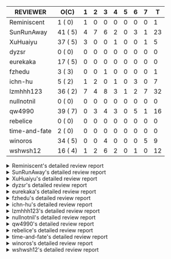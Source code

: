 |   REVIEWER    |  O(C)   | 1 | 2 | 3 | 4 | 5 | 6 | 7 | T  |
|---------------|---------|---|---|---|---|---|---|---|----|
| Reminiscent   |  1 ( 0) | 1 | 0 | 0 | 0 | 0 | 0 | 0 |  1 |
| SunRunAway    | 41 ( 5) | 4 | 7 | 6 | 2 | 0 | 3 | 1 | 23 |
| XuHuaiyu      | 37 ( 5) | 3 | 0 | 0 | 1 | 0 | 0 | 1 |  5 |
| dyzsr         |  0 ( 0) | 0 | 0 | 0 | 0 | 0 | 0 | 0 |  0 |
| eurekaka      | 17 ( 5) | 0 | 0 | 0 | 0 | 0 | 0 | 0 |  0 |
| fzhedu        |  3 ( 3) | 0 | 0 | 1 | 0 | 0 | 0 | 0 |  1 |
| ichn-hu       |  5 ( 2) | 1 | 2 | 0 | 1 | 0 | 3 | 0 |  7 |
| lzmhhh123     | 36 ( 2) | 7 | 4 | 8 | 3 | 1 | 2 | 7 | 32 |
| nullnotnil    |  0 ( 0) | 0 | 0 | 0 | 0 | 0 | 0 | 0 |  0 |
| qw4990        | 39 ( 7) | 0 | 3 | 4 | 3 | 0 | 5 | 1 | 16 |
| rebelice      |  0 ( 0) | 0 | 0 | 0 | 0 | 0 | 0 | 0 |  0 |
| time-and-fate |  2 ( 0) | 0 | 0 | 0 | 0 | 0 | 0 | 0 |  0 |
| winoros       | 34 ( 5) | 0 | 0 | 4 | 0 | 0 | 0 | 5 |  9 |
| wshwsh12      | 16 ( 4) | 1 | 2 | 6 | 2 | 0 | 1 | 0 | 12 |


<details> 
  <summary>Reminiscent's detailed review report</summary> 

## To Be Reviewed

|    REPO    |                                                               PR                                                                | C | LASTED |
|------------|---------------------------------------------------------------------------------------------------------------------------------|---|--------|
| tidb/21137 | [executor: specially handle empty input for apply's outer child aggregate (#20544)](https://github.com/pingcap/tidb/pull/21137) |   | 1h     |


## Reviewed in Last 7 Days

|    REPO    |                                                           PR                                                           | C | D |   R    |
|------------|------------------------------------------------------------------------------------------------------------------------|---|---|--------|
| tidb/20544 | [executor: specially handle empty input for apply's outer child aggregate](https://github.com/pingcap/tidb/pull/20544) |   | 1 | 28d20h |


</details> 


<details> 
  <summary>SunRunAway's detailed review report</summary> 

## To Be Reviewed

|     REPO     |                                                                                        PR                                                                                         | C | LASTED  |
|--------------|-----------------------------------------------------------------------------------------------------------------------------------------------------------------------------------|---|---------|
| docs-cn/4685 | [sql tuning: add explain walkthrough](https://github.com/pingcap/docs-cn/pull/4685)                                                                                               |   | 35d4h   |
| docs/4219    | [toc: add sql optimization-related docs](https://github.com/pingcap/docs/pull/4219)                                                                                               |   | 6d15h   |
| tidb/15370   | [planner,executor: Refactor Shuffle and implement parallel Sort](https://github.com/pingcap/tidb/pull/15370)                                                                      | Y | 249d23h |
| parser/1040  | [digester: consider paramMarker as literal when normalizing SQL](https://github.com/pingcap/parser/pull/1040)                                                                     |   | 52d22h  |
| docs-cn/4913 | [explain: add indexes](https://github.com/pingcap/docs-cn/pull/4913)                                                                                                              |   | 2d22h   |
| tidb/15462   | [executor: implement `graceHashJoin`](https://github.com/pingcap/tidb/pull/15462)                                                                                                 | Y | 245d22h |
| tidb/16967   | [executor: Refactor Shuffle and implement parallel sort (executor part)](https://github.com/pingcap/tidb/pull/16967)                                                              | Y | 200d15h |
| tidb/17238   | [*: refactor table.Allocator to improve readability](https://github.com/pingcap/tidb/pull/17238)                                                                                  |   | 187d23h |
| tidb/19120   | [executor: Concurrently fetch chunks and insert them to a concurrent hash table in hash build](https://github.com/pingcap/tidb/pull/19120)                                        |   | 100d2h  |
| tidb/19178   | [executor: Refactor probe channel](https://github.com/pingcap/tidb/pull/19178)                                                                                                    |   | 97d21h  |
| tidb/19347   | [executor: support new syntax `create/drop binding for digest` for tidb dashboard usage](https://github.com/pingcap/tidb/pull/19347)                                              |   | 90d4h   |
| tidb/19807   | [executor: parallel evaluation for aggregate functions with distinct in hashAgg](https://github.com/pingcap/tidb/pull/19807)                                                      |   | 75d16h  |
| tidb/19900   | [executor: enable inline projection for sort&topN](https://github.com/pingcap/tidb/pull/19900)                                                                                    | Y | 70d23h  |
| tidb/20140   | [expressions: Support `bin-to-uuid` and `uuid-to-bin`](https://github.com/pingcap/tidb/pull/20140)                                                                                |   | 58d3h   |
| tidb/20220   | [*: new secondary index value format](https://github.com/pingcap/tidb/pull/20220)                                                                                                 |   | 54d21h  |
| tidb/20316   | [docs/design: add design doc for index usage information](https://github.com/pingcap/tidb/pull/20316)                                                                             |   | 49d22h  |
| tidb/20335   | [planner, executor: enable inline projection for Selection](https://github.com/pingcap/tidb/pull/20335)                                                                           | Y | 46d23h  |
| tidb/20360   | [planner: refine explain info for batch cop](https://github.com/pingcap/tidb/pull/20360)                                                                                          |   | 41d3h   |
| tidb/20397   | [parser: replace ast.SelectLockInShareMode with ast.SelectLockForShare](https://github.com/pingcap/tidb/pull/20397)                                                               |   | 38d23h  |
| tidb/20591   | [server: redact some error code](https://github.com/pingcap/tidb/pull/20591)                                                                                                      |   | 27d21h  |
| tidb/20615   | [utils: Avoid panic when getting memory](https://github.com/pingcap/tidb/pull/20615)                                                                                              |   | 26d7h   |
| tidb/20652   | [ddl: Convert ddl types automatically according to length](https://github.com/pingcap/tidb/pull/20652)                                                                            |   | 23d4h   |
| tidb/20689   | [expression: make TIME function compatible with MySQL (#19158)](https://github.com/pingcap/tidb/pull/20689)                                                                       |   | 22d1h   |
| tidb/20750   | [executor, infoschema, planner: optimize query cluster_slow_query](https://github.com/pingcap/tidb/pull/20750)                                                                    |   | 17d4h   |
| tidb/20752   | [*: trace statsCache and preparePlanCache by Global memory tracker.](https://github.com/pingcap/tidb/pull/20752)                                                                  |   | 17d3h   |
| tidb/20765   | [planner: support stable result mode](https://github.com/pingcap/tidb/pull/20765)                                                                                                 |   | 16d22h  |
| tidb/20789   | [*: Let binary literal can be convert to enum and set](https://github.com/pingcap/tidb/pull/20789)                                                                                |   | 16d3h   |
| tidb/20799   | [planner: bypass the DNF restriction if index merge hint is specified](https://github.com/pingcap/tidb/pull/20799)                                                                |   | 15d22h  |
| tidb/20844   | [executor: introduce new variables to control Apply's behaviors and add more tests for it](https://github.com/pingcap/tidb/pull/20844)                                            |   | 14d19h  |
| tidb/20868   | [execution : fix Compatibility between select and mysql](https://github.com/pingcap/tidb/pull/20868)                                                                              |   | 13d23h  |
| tidb/20894   | [planner, store/tikv, executor:Support shuffled hash join and refine codes](https://github.com/pingcap/tidb/pull/20894)                                                           |   | 12d23h  |
| tidb/20919   | [util: redact log for expensive sqls (#20852)](https://github.com/pingcap/tidb/pull/20919)                                                                                        |   | 10d4h   |
| tidb/20942   | [executor,planner/core,util/plancodec: extend executor.ShuffleExec and planner.core.PhysicalShuffle to support multiple data sources](https://github.com/pingcap/tidb/pull/20942) |   | 9d18h   |
| tidb/20947   | [expression: handle tp.flen overflow in to_base64 function](https://github.com/pingcap/tidb/pull/20947)                                                                           |   | 9d5h    |
| tidb/20984   | [expression, planner: fix decimal results for aggregate functions (#20017)](https://github.com/pingcap/tidb/pull/20984)                                                           |   | 8d0h    |
| tidb/21052   | [executor: fix cannot use explain for with the statement queried by explain analyze](https://github.com/pingcap/tidb/pull/21052)                                                  |   | 5d19h   |
| tidb/21061   | [planner/core: use constant propagate before predicates push down](https://github.com/pingcap/tidb/pull/21061)                                                                    |   | 3d21h   |
| tidb/21101   | [*: support SQL bind for Update / Delete / Insert / Replace (#20686)](https://github.com/pingcap/tidb/pull/21101)                                                                 |   | 2d0h    |
| tidb/21117   | [table/tables: make the test case more stable](https://github.com/pingcap/tidb/pull/21117)                                                                                        |   | 1d18h   |
| tidb/21137   | [executor: specially handle empty input for apply's outer child aggregate (#20544)](https://github.com/pingcap/tidb/pull/21137)                                                   |   | 1h      |
| tidb/21138   | [planner: ban (index) merge join heuristically when convert eq cond to other cond](https://github.com/pingcap/tidb/pull/21138)                                                    |   | 1h      |


## Reviewed in Last 7 Days

|    REPO    |                                                                            PR                                                                            | C | D |   R    |
|------------|----------------------------------------------------------------------------------------------------------------------------------------------------------|---|---|--------|
| tidb/21133 | [distsql: fix issue of table reader runtime stats display wrong result. (#21072)](https://github.com/pingcap/tidb/pull/21133)                            |   | 1 | 0h     |
| tidb/21067 | [executor: fix analyze update panic cause by duplicate call analyze executor Close method (#20390)](https://github.com/pingcap/tidb/pull/21067)          |   | 1 | 3d0h   |
| tidb/20886 | [*: optimize for encoding huge plan (#20811)](https://github.com/pingcap/tidb/pull/20886)                                                                |   | 1 | 13d1h  |
| tidb/20544 | [executor: specially handle empty input for apply's outer child aggregate](https://github.com/pingcap/tidb/pull/20544)                                   |   | 1 | 29d5h  |
| tidb/20898 | [executor: modify the error message of insert time value (#20847)](https://github.com/pingcap/tidb/pull/20898)                                           |   | 2 | 10d23h |
| tidb/20944 | [executor: fix issue of runtime stats of index merge join is wrong (#20892)](https://github.com/pingcap/tidb/pull/20944)                                 |   | 2 | 7d16h  |
| tidb/20889 | [ddl: forbid invalid usage of window function in the generated column (#20855)](https://github.com/pingcap/tidb/pull/20889)                              |   | 2 | 11d3h  |
| tidb/21001 | [planner: check view recursion when building source from view (#20398)](https://github.com/pingcap/tidb/pull/21001)                                      |   | 2 | 5d4h   |
| tidb/21002 | [planner: add missing table lock check for fast plan (#20948)](https://github.com/pingcap/tidb/pull/21002)                                               |   | 2 | 5d3h   |
| tidb/21050 | [planner, expression: fix a bug causes schema change after DML (#21027)](https://github.com/pingcap/tidb/pull/21050)                                     |   | 2 | 3d19h  |
| tidb/21045 | [executor: fix show global variables return session variables also (#19341)](https://github.com/pingcap/tidb/pull/21045)                                 |   | 2 | 3d22h  |
| tidb/21074 | [executor: fix The JSON Data can not import to TiDB correctly by `load data` (#21043)](https://github.com/pingcap/tidb/pull/21074)                       |   | 3 | 1d3h   |
| tidb/20413 | [execute: fill arguments when returning `ErrUnknownSystemVar` in `SetSessionSystemVar` (#20102)](https://github.com/pingcap/tidb/pull/20413)             |   | 3 | 35d19h |
| tidb/21019 | [planner: don't push down null sensitive join conditions (#19620)](https://github.com/pingcap/tidb/pull/21019)                                           |   | 3 | 4d21h  |
| tidb/20609 | [planner: refine the explain message of expression (#16276) (#20410)](https://github.com/pingcap/tidb/pull/20609)                                        |   | 3 | 24d21h |
| tidb/21072 | [distsql: fix issue of table reader runtime stats display wrong result.](https://github.com/pingcap/tidb/pull/21072)                                     |   | 3 | 1d1h   |
| tidb/21071 | [executor: fix unstable test of TestIntegrationCopCache](https://github.com/pingcap/tidb/pull/21071)                                                     |   | 3 | 1d0h   |
| tidb/20311 | [expression: fix overflow error when convert bit to int64 (#20266)](https://github.com/pingcap/tidb/pull/20311)                                          |   | 4 | 46d22h |
| tidb/21066 | [executor: add runtime information for DML statement in explain analyze (#19106)](https://github.com/pingcap/tidb/pull/21066)                            | Y | 4 | 0h     |
| tidb/20426 | [statistics: fix an unsafe lock operation and adjust some logging levels (#20381)](https://github.com/pingcap/tidb/pull/20426)                           |   | 6 | 31d0h  |
| tidb/21040 | [expression: avoid unnecessary warnings/errors when folding constants in shortcut-able expressions (#19797)](https://github.com/pingcap/tidb/pull/21040) |   | 6 | 0h     |
| tidb/19797 | [expression: avoid unnecessary warnings/errors when folding constants in shortcut-able expressions](https://github.com/pingcap/tidb/pull/19797)          |   | 6 | 69d23h |
| tidb/20627 | [types: fix incompatible result of `DATE_ADD()` (#19880)](https://github.com/pingcap/tidb/pull/20627)                                                    | Y | 7 | 17d5h  |


</details> 


<details> 
  <summary>XuHuaiyu's detailed review report</summary> 

## To Be Reviewed

|    REPO    |                                                                              PR                                                                              | C | LASTED  |
|------------|--------------------------------------------------------------------------------------------------------------------------------------------------------------|---|---------|
| tidb/17997 | [expression: make greatest/least type comparison compatible with MySQL](https://github.com/pingcap/tidb/pull/17997)                                          | Y | 158d0h  |
| tidb/18742 | [*: Add memory information of executors if OOM action fires for debugging](https://github.com/pingcap/tidb/pull/18742)                                       |   | 118d22h |
| tidb/19292 | [planner: suppport left join in join reorder](https://github.com/pingcap/tidb/pull/19292)                                                                    |   | 91d22h  |
| tidb/19900 | [executor: enable inline projection for sort&topN](https://github.com/pingcap/tidb/pull/19900)                                                               | Y | 70d23h  |
| tidb/20040 | [planner, expression: take NullFlag into consideration when optimize the `int non-const` <cmp > `non-int const`](https://github.com/pingcap/tidb/pull/20040) | Y | 63d19h  |
| tidb/20135 | [executor, util: support priority for OOM Action](https://github.com/pingcap/tidb/pull/20135)                                                                |   | 58d4h   |
| tidb/20140 | [expressions: Support `bin-to-uuid` and `uuid-to-bin`](https://github.com/pingcap/tidb/pull/20140)                                                           |   | 58d3h   |
| tidb/20233 | [expression, types: fix datetime and year comparison error](https://github.com/pingcap/tidb/pull/20233)                                                      | Y | 53d12h  |
| tidb/20311 | [expression: fix overflow error when convert bit to int64 (#20266)](https://github.com/pingcap/tidb/pull/20311)                                              |   | 50d2h   |
| tidb/20350 | [executor: support read global indexes in IndexMergeReader and index join](https://github.com/pingcap/tidb/pull/20350)                                       | Y | 43d18h  |
| tidb/20435 | [planner, expression: make non-lookup condition prune ahead and cache partition-by expression](https://github.com/pingcap/tidb/pull/20435)                   |   | 36d17h  |
| tidb/20505 | [*: Add metrics for oom-action and sql memory usage.](https://github.com/pingcap/tidb/pull/20505)                                                            |   | 31d0h   |
| tidb/20576 | [*: fix stats feedback after tableReader handle multiple ranges](https://github.com/pingcap/tidb/pull/20576)                                                 |   | 28d18h  |
| tidb/20577 | [executor: Add the HashAggExec runtime information](https://github.com/pingcap/tidb/pull/20577)                                                              |   | 28d4h   |
| tidb/20613 | [executor: fix issue of hash join fetch time inaccurate](https://github.com/pingcap/tidb/pull/20613)                                                         |   | 26d18h  |
| tidb/20653 | [executor:Add runtime stat for IndexMergeReaderExecutor](https://github.com/pingcap/tidb/pull/20653)                                                         |   | 23d4h   |
| tidb/20706 | [expression: set IsBooleanFlag for boolean scalar functions](https://github.com/pingcap/tidb/pull/20706)                                                     |   | 21d2h   |
| tidb/20752 | [*: trace statsCache and preparePlanCache by Global memory tracker.](https://github.com/pingcap/tidb/pull/20752)                                             |   | 17d3h   |
| tidb/20790 | [collation: add pinyin collation for chinese charset support](https://github.com/pingcap/tidb/pull/20790)                                                    |   | 16d1h   |
| tidb/20793 | [planner, executor: enable inline projection for Apply](https://github.com/pingcap/tidb/pull/20793)                                                          |   | 16d1h   |
| tidb/20844 | [executor: introduce new variables to control Apply's behaviors and add more tests for it](https://github.com/pingcap/tidb/pull/20844)                       |   | 14d19h  |
| tidb/20868 | [execution : fix Compatibility between select and mysql](https://github.com/pingcap/tidb/pull/20868)                                                         |   | 13d23h  |
| tidb/20905 | [planner: fix statement-optimize not work in `TryFastPlan`](https://github.com/pingcap/tidb/pull/20905)                                                      |   | 12d22h  |
| tidb/20938 | [planner: fix update statement not blocked by primary (#20842)](https://github.com/pingcap/tidb/pull/20938)                                                  |   | 9d22h   |
| tidb/20940 | [expression: keep the original data type when doing date arithmetic operations ](https://github.com/pingcap/tidb/pull/20940)                                 |   | 9d18h   |
| tidb/20959 | [executor: fix bug when parsing the slow logs if the logNum is small](https://github.com/pingcap/tidb/pull/20959)                                            |   | 8d23h   |
| tidb/20972 | [POC implementation of Vitess hashing algorithm.](https://github.com/pingcap/tidb/pull/20972)                                                                |   | 8d6h    |
| tidb/20987 | [expression, executor: allow insert strings with overflowed trailing spaces](https://github.com/pingcap/tidb/pull/20987)                                     |   | 7d22h   |
| tidb/20988 | [store, executor: enhance rateLimitAction](https://github.com/pingcap/tidb/pull/20988)                                                                       |   | 7d21h   |
| tidb/21000 | [planner: check view recursion when building source from view (#20398)](https://github.com/pingcap/tidb/pull/21000)                                          |   | 7d4h    |
| tidb/21058 | [executor: fix sum(double) result if value is +Inf or -Inf](https://github.com/pingcap/tidb/pull/21058)                                                      |   | 4d2h    |
| tidb/21064 | [planner, executor: fix cast not check error](https://github.com/pingcap/tidb/pull/21064)                                                                    |   | 3d13h   |
| tidb/21078 | [planner/cascades: add rule `TransformJoinCondToSel` (#20460)](https://github.com/pingcap/tidb/pull/21078)                                                   |   | 3d1h    |
| tidb/21095 | [planner, executor: parallelize stream aggregation with shuffle.](https://github.com/pingcap/tidb/pull/21095)                                                |   | 2d17h   |
| tidb/21104 | [util/hint: fix ineffective index hint for delete / update in SQL Bind](https://github.com/pingcap/tidb/pull/21104)                                          |   | 1d23h   |
| tidb/21132 | [expresssion: Fix unexpected panic when using IF function.](https://github.com/pingcap/tidb/pull/21132)                                                      |   | 3h      |
| tidb/21139 | [session: add encoded plan cache to avoid repeated encode plan when recording slow-log and statement](https://github.com/pingcap/tidb/pull/21139)            |   | 0h      |


## Reviewed in Last 7 Days

|    REPO    |                                                               PR                                                               | C | D |   R   |
|------------|--------------------------------------------------------------------------------------------------------------------------------|---|---|-------|
| tidb/21130 | [*: inject projection for the plan pushed to TiDB (#21090)](https://github.com/pingcap/tidb/pull/21130)                        |   | 1 | 3h    |
| tidb/21138 | [planner: ban (index) merge join heuristically when convert eq cond to other cond](https://github.com/pingcap/tidb/pull/21138) |   | 1 | 0h    |
| tidb/20927 | [*: support to modify config server-memory-quota-ratio dynamically](https://github.com/pingcap/tidb/pull/20927)                |   | 1 | 9d23h |
| tidb/21062 | [planner, type:  fix AggFieldType error when encouter unsigned and sign type](https://github.com/pingcap/tidb/pull/21062)      |   | 4 | 19h   |
| tidb/20851 | [util: avoid to create tmp directory if memory-alarm is closed.](https://github.com/pingcap/tidb/pull/20851)                   |   | 7 | 8d3h  |


</details> 


<details> 
  <summary>dyzsr's detailed review report</summary> 

## To Be Reviewed

| REPO | PR | C | LASTED |
|------|----|---|--------|


## Reviewed in Last 7 Days

| REPO | PR | C | D | R |
|------|----|---|---|---|


</details> 


<details> 
  <summary>eurekaka's detailed review report</summary> 

## To Be Reviewed

|    REPO    |                                                                  PR                                                                  | C | LASTED  |
|------------|--------------------------------------------------------------------------------------------------------------------------------------|---|---------|
| tidb/14729 | [planner: fix constant propagation for PredicatePushDown](https://github.com/pingcap/tidb/pull/14729)                                | Y | 281d22h |
| tidb/14831 | [planner/cascades: add implementationRule for IndexLookUpJoin](https://github.com/pingcap/tidb/pull/14831)                           |   | 274d22h |
| tidb/15090 | [planner/cascades: refine the row count estimation of TiKV layer Selection](https://github.com/pingcap/tidb/pull/15090)              |   | 260d23h |
| tidb/15157 | [planner/cascades: implement `HashCode` method for all the LogicalPlans](https://github.com/pingcap/tidb/pull/15157)                 | Y | 258d19h |
| tidb/15335 | [planner/cascades: add transformation rule PullAggregationUpApply & EliminateMaxOneRow](https://github.com/pingcap/tidb/pull/15335)  |   | 251d22h |
| tidb/15370 | [planner,executor: Refactor Shuffle and implement parallel Sort](https://github.com/pingcap/tidb/pull/15370)                         | Y | 249d23h |
| tidb/17276 | [planner/cascades: add rule InjectProjectionBelowSort](https://github.com/pingcap/tidb/pull/17276)                                   | Y | 184d14h |
| tidb/18882 | [planner, executor: add explain for `MetricSummaryTableExtractor`](https://github.com/pingcap/tidb/pull/18882)                       | Y | 111d22h |
| tidb/19347 | [executor: support new syntax `create/drop binding for digest` for tidb dashboard usage](https://github.com/pingcap/tidb/pull/19347) |   | 90d4h   |
| tidb/20478 | [planner: add projection if expand virtual generated column](https://github.com/pingcap/tidb/pull/20478)                             |   | 34d18h  |
| tidb/20580 | [statistics: add bucket ndv for index histogram](https://github.com/pingcap/tidb/pull/20580)                                         |   | 28d1h   |
| tidb/20877 | [statistics: collect index usage information](https://github.com/pingcap/tidb/pull/20877)                                            |   | 13d22h  |
| tidb/21003 | [planner: fix index merge doesn't take effect when using prefix key (#20425)](https://github.com/pingcap/tidb/pull/21003)            |   | 7d2h    |
| tidb/21007 | [*: extract topn out of histogram correctly](https://github.com/pingcap/tidb/pull/21007)                                             |   | 7d1h    |
| tidb/21080 | [planner: detect unknown column in window clause](https://github.com/pingcap/tidb/pull/21080)                                        |   | 3d0h    |
| tidb/21084 | [planner: fix unexpected bad plan when IndexJoin inner side estRow is 0.](https://github.com/pingcap/tidb/pull/21084)                |   | 2d23h   |
| tidb/21110 | [planner: Add table engine name check](https://github.com/pingcap/tidb/pull/21110)                                                   |   | 1d22h   |


## Reviewed in Last 7 Days

| REPO | PR | C | D | R |
|------|----|---|---|---|


</details> 


<details> 
  <summary>fzhedu's detailed review report</summary> 

## To Be Reviewed

|    REPO    |                                                            PR                                                             | C | LASTED |
|------------|---------------------------------------------------------------------------------------------------------------------------|---|--------|
| tidb/19310 | [expression: make tidb_decode_key return json type and support escape string](https://github.com/pingcap/tidb/pull/19310) | Y | 91d5h  |
| tidb/19845 | [expression:fix FORMAT compatibility issue #11206](https://github.com/pingcap/tidb/pull/19845)                            | Y | 72d21h |
| tidb/20117 | [optimizer: fix issue on incorrect result of natural join](https://github.com/pingcap/tidb/pull/20117)                    | Y | 59d1h  |


## Reviewed in Last 7 Days

|    REPO    |                                                   PR                                                    | C | D |  R   |
|------------|---------------------------------------------------------------------------------------------------------|---|---|------|
| tidb/21038 | [test: migrate tiflash mock test from mocktikv to unistore](https://github.com/pingcap/tidb/pull/21038) |   | 3 | 3d3h |


</details> 


<details> 
  <summary>ichn-hu's detailed review report</summary> 

## To Be Reviewed

|    REPO    |                                                                 PR                                                                 | C | LASTED |
|------------|------------------------------------------------------------------------------------------------------------------------------------|---|--------|
| tidb/17997 | [expression: make greatest/least type comparison compatible with MySQL](https://github.com/pingcap/tidb/pull/17997)                | Y | 158d0h |
| tidb/20015 | [expression: handle zero date in `date_add()`](https://github.com/pingcap/tidb/pull/20015)                                         | Y | 64d18h |
| tidb/20981 | [expression: fix wrong inferred type for sum and avg (#20926)](https://github.com/pingcap/tidb/pull/20981)                         |   | 8d1h   |
| tidb/21062 | [planner, type:  fix AggFieldType error when encouter unsigned and sign type](https://github.com/pingcap/tidb/pull/21062)          |   | 3d19h  |
| tidb/21074 | [executor: fix The JSON Data can not import to TiDB correctly by `load data` (#21043)](https://github.com/pingcap/tidb/pull/21074) |   | 3d3h   |


## Reviewed in Last 7 Days

|    REPO    |                                                               PR                                                               | C | D |   R    |
|------------|--------------------------------------------------------------------------------------------------------------------------------|---|---|--------|
| tidb/21138 | [planner: ban (index) merge join heuristically when convert eq cond to other cond](https://github.com/pingcap/tidb/pull/21138) |   | 1 | 0h     |
| tidb/20898 | [executor: modify the error message of insert time value (#20847)](https://github.com/pingcap/tidb/pull/20898)                 |   | 2 | 11d3h  |
| tidb/20206 | [table: fix zero date in different sqlmode](https://github.com/pingcap/tidb/pull/20206)                                        | Y | 2 | 53d18h |
| tidb/21071 | [executor: fix unstable test of TestIntegrationCopCache](https://github.com/pingcap/tidb/pull/21071)                           |   | 4 | 3h     |
| tidb/21043 | [executor: fix The JSON Data can not import to TiDB correctly by `load data`](https://github.com/pingcap/tidb/pull/21043)      |   | 6 | 2h     |
| tidb/20164 | [expression: fix incompatible result of `JSON_SEARCH()`](https://github.com/pingcap/tidb/pull/20164)                           | Y | 6 | 51d2h  |
| tidb/20940 | [expression: keep the original data type when doing date arithmetic operations ](https://github.com/pingcap/tidb/pull/20940)   |   | 6 | 3d19h  |


</details> 


<details> 
  <summary>lzmhhh123's detailed review report</summary> 

## To Be Reviewed

|     REPO     |                                                                  PR                                                                  | C | LASTED  |
|--------------|--------------------------------------------------------------------------------------------------------------------------------------|---|---------|
| docs-cn/4912 | [explain: add subqueries](https://github.com/pingcap/docs-cn/pull/4912)                                                              |   | 2d23h   |
| tidb/14729   | [planner: fix constant propagation for PredicatePushDown](https://github.com/pingcap/tidb/pull/14729)                                | Y | 281d22h |
| docs-cn/4913 | [explain: add indexes](https://github.com/pingcap/docs-cn/pull/4913)                                                                 |   | 2d22h   |
| tidb/17414   | [add curCost based join reorder algorithm](https://github.com/pingcap/tidb/pull/17414)                                               |   | 176d23h |
| tidb/19347   | [executor: support new syntax `create/drop binding for digest` for tidb dashboard usage](https://github.com/pingcap/tidb/pull/19347) |   | 90d4h   |
| tidb/19698   | [*: update test cases to support new collation enabled by default](https://github.com/pingcap/tidb/pull/19698)                       |   | 78d3h   |
| tidb/19767   | [planner: rename needFrame to ignoreFrame](https://github.com/pingcap/tidb/pull/19767)                                               |   | 76d21h  |
| tidb/20044   | [expression: Add column nullability checking before "refine args"](https://github.com/pingcap/tidb/pull/20044)                       | Y | 63d12h  |
| tidb/20444   | [expression: add json_merge_patch](https://github.com/pingcap/tidb/pull/20444)                                                       |   | 36d2h   |
| tidb/20465   | [expression: add uuidShortFunction](https://github.com/pingcap/tidb/pull/20465)                                                      |   | 35d0h   |
| tidb/20505   | [*: Add metrics for oom-action and sql memory usage.](https://github.com/pingcap/tidb/pull/20505)                                    |   | 31d0h   |
| tidb/20543   | [planner: refine the error message when split region by decimal column](https://github.com/pingcap/tidb/pull/20543)                  |   | 29d20h  |
| tidb/20609   | [planner: refine the explain message of expression (#16276) (#20410)](https://github.com/pingcap/tidb/pull/20609)                    |   | 26d21h  |
| tidb/20618   | [planner: fix update generated columns error](https://github.com/pingcap/tidb/pull/20618)                                            |   | 26d1h   |
| tidb/20642   | [executor: modify admin executors to support partitioned table with global index](https://github.com/pingcap/tidb/pull/20642)        |   | 23d20h  |
| tidb/20785   | [errno, infoschema, executor, server: add client error infoschema tables](https://github.com/pingcap/tidb/pull/20785)                |   | 16d4h   |
| tidb/20821   | [brie: an IMPORT demo, construct lightning config and update go.mod](https://github.com/pingcap/tidb/pull/20821)                     |   | 15d1h   |
| tidb/20825   | [executor: add diagnosis rule to check Transparent Huge Pages(THP) enabled (#20611)](https://github.com/pingcap/tidb/pull/20825)     |   | 14d23h  |
| tidb/20865   | [executor:Add runtime information for UnionScanExec](https://github.com/pingcap/tidb/pull/20865)                                     |   | 13d23h  |
| tidb/20898   | [executor: modify the error message of insert time value (#20847)](https://github.com/pingcap/tidb/pull/20898)                       |   | 12d22h  |
| tidb/20903   | [planner: fix confused and unnecessary double-projection in plans.](https://github.com/pingcap/tidb/pull/20903)                      |   | 12d22h  |
| tidb/20929   | [types:  Add a limitation about float data type](https://github.com/pingcap/tidb/pull/20929)                                         |   | 10d0h   |
| tidb/20938   | [planner: fix update statement not blocked by primary (#20842)](https://github.com/pingcap/tidb/pull/20938)                          |   | 9d22h   |
| tidb/20940   | [expression: keep the original data type when doing date arithmetic operations ](https://github.com/pingcap/tidb/pull/20940)         |   | 9d18h   |
| tidb/20944   | [executor: fix issue of runtime stats of index merge join is wrong (#20892)](https://github.com/pingcap/tidb/pull/20944)             |   | 9d15h   |
| tidb/20961   | [expression: convert a date to number if the date is used in numeric context](https://github.com/pingcap/tidb/pull/20961)            |   | 8d22h   |
| tidb/21018   | [planner: don't push down null sensitive join conditions (#19620)](https://github.com/pingcap/tidb/pull/21018)                       |   | 6d22h   |
| tidb/21020   | [planner: generate proper hint for IndexHashJoin / IndexMergeJoin (#20992)](https://github.com/pingcap/tidb/pull/21020)              |   | 6d21h   |
| tidb/21051   | [executor: change read slow-log file module to concurrent](https://github.com/pingcap/tidb/pull/21051)                               |   | 5d19h   |
| tidb/21060   | [planner: fix distinct push across projection when read partition table](https://github.com/pingcap/tidb/pull/21060)                 |   | 3d22h   |
| tidb/21062   | [planner, type:  fix AggFieldType error when encouter unsigned and sign type](https://github.com/pingcap/tidb/pull/21062)            |   | 3d19h   |
| tidb/21084   | [planner: fix unexpected bad plan when IndexJoin inner side estRow is 0.](https://github.com/pingcap/tidb/pull/21084)                |   | 2d23h   |
| tidb/21107   | [*: differentiate types for user variables (#18973)](https://github.com/pingcap/tidb/pull/21107)                                     |   | 1d22h   |
| tidb/21120   | [planner: error by default for GROUP BY expr ASC|DESC](https://github.com/pingcap/tidb/pull/21120)                                   |   | 1d6h    |
| tidb/21133   | [distsql: fix issue of table reader runtime stats display wrong result. (#21072)](https://github.com/pingcap/tidb/pull/21133)        |   | 3h      |
| tidb/21137   | [executor: specially handle empty input for apply's outer child aggregate (#20544)](https://github.com/pingcap/tidb/pull/21137)      |   | 1h      |


## Reviewed in Last 7 Days

|      REPO      |                                                                        PR                                                                         | C | D |   R    |
|----------------|---------------------------------------------------------------------------------------------------------------------------------------------------|---|---|--------|
| tidb/21124     | [planner: fix should not use point get plan](https://github.com/pingcap/tidb/pull/21124)                                                          |   | 1 | 15h    |
| tidb/21130     | [*: inject projection for the plan pushed to TiDB (#21090)](https://github.com/pingcap/tidb/pull/21130)                                           |   | 1 | 3h     |
| tidb/20743     | [expression: fix builtin IF truncation of type len](https://github.com/pingcap/tidb/pull/20743)                                                   |   | 1 | 19d8h  |
| parser/1101    | [parser, ast: track if order is implicit ASC/DESC](https://github.com/pingcap/parser/pull/1101)                                                   |   | 1 | 1d2h   |
| tidb/21058     | [executor: fix sum(double) result if value is +Inf or -Inf](https://github.com/pingcap/tidb/pull/21058)                                           |   | 1 | 3d21h  |
| tidb/21113     | [planner: disallow multi-updates on primary key (#20603)](https://github.com/pingcap/tidb/pull/21113)                                             |   | 1 | 1d16h  |
| tidb/21090     | [*: inject projection for the plan pushed to TiDB](https://github.com/pingcap/tidb/pull/21090)                                                    |   | 1 | 2d17h  |
| tidb/21099     | [expression: adjust int constant when compare with year type](https://github.com/pingcap/tidb/pull/21099)                                         |   | 2 | 3h     |
| tidb/21103     | [executor, planner: do not coalesce column for update/delete natural_using_join (#21085)](https://github.com/pingcap/tidb/pull/21103)             |   | 2 | 1h     |
| tidb/20206     | [table: fix zero date in different sqlmode](https://github.com/pingcap/tidb/pull/20206)                                                           | Y | 2 | 53d17h |
| tidb/21050     | [planner, expression: fix a bug causes schema change after DML (#21027)](https://github.com/pingcap/tidb/pull/21050)                              |   | 2 | 3d19h  |
| tidb/21085     | [executor, planner: do not coalesce column for update/delete natural_using_join](https://github.com/pingcap/tidb/pull/21085)                      |   | 3 | 23h    |
| tidb/21086     | [*: seperate hash keys from join keys in IndexJoin (#20761)](https://github.com/pingcap/tidb/pull/21086)                                          |   | 3 | 1h     |
| tidb-test/1104 | [mysql_test: update type_decimal for tidb #20017 (#1100)](https://github.com/pingcap/tidb-test/pull/1104)                                         |   | 3 | 0h     |
| tidb/20851     | [util: avoid to create tmp directory if memory-alarm is closed.](https://github.com/pingcap/tidb/pull/20851)                                      |   | 3 | 11d6h  |
| tidb/20603     | [planner: disallow multi-updates on primary key](https://github.com/pingcap/tidb/pull/20603)                                                      |   | 3 | 24d2h  |
| tidb/21021     | [executor, planner: fix some cases for natural_using_join (#20977)](https://github.com/pingcap/tidb/pull/21021)                                   |   | 3 | 3d22h  |
| tidb/21073     | [plannr: build empty range for overflow predicate (#21042)](https://github.com/pingcap/tidb/pull/21073)                                           |   | 3 | 4h     |
| tidb/20761     | [*: seperate hash keys from join keys in IndexJoin](https://github.com/pingcap/tidb/pull/20761)                                                   |   | 3 | 13d23h |
| tidb/21074     | [executor: fix The JSON Data can not import to TiDB correctly by `load data` (#21043)](https://github.com/pingcap/tidb/pull/21074)                |   | 4 | 1h     |
| tidb/21043     | [executor: fix The JSON Data can not import to TiDB correctly by `load data`](https://github.com/pingcap/tidb/pull/21043)                         |   | 4 | 2d19h  |
| tidb/21042     | [plannr: build empty range for overflow predicate](https://github.com/pingcap/tidb/pull/21042)                                                    |   | 4 | 2d19h  |
| tidb/20965     | [planner: fold the GetVar into a constant if the query contains no SetVar for the same user variable](https://github.com/pingcap/tidb/pull/20965) |   | 5 | 4d0h   |
| tidb/21027     | [planner, expression: fix a bug causes schema change after DML](https://github.com/pingcap/tidb/pull/21027)                                       |   | 6 | 21h    |
| tidb/21046     | [planner: the precision of a decimal type should not be more than MaxDecimalWidth](https://github.com/pingcap/tidb/pull/21046)                    |   | 6 | 0h     |
| tidb/21019     | [planner: don't push down null sensitive join conditions (#19620)](https://github.com/pingcap/tidb/pull/21019)                                    |   | 7 | 20h    |
| tidb/20418     | [executor, expression: Fixed the warning messages when calling date_add function failed](https://github.com/pingcap/tidb/pull/20418)              |   | 7 | 31d2h  |
| tidb/21023     | [executor: fix a potential DATA RACE in TestFastAnalyze](https://github.com/pingcap/tidb/pull/21023)                                              |   | 7 | 16h    |
| parser/1092    | [parser: support SQL Bind for Insert / Replace](https://github.com/pingcap/parser/pull/1092)                                                      |   | 7 | 1h     |
| tidb/20992     | [planner: generate proper hint for IndexHashJoin / IndexMergeJoin](https://github.com/pingcap/tidb/pull/20992)                                    |   | 7 | 22h    |
| tidb/19620     | [planner: don't push down null sensitive join conditions](https://github.com/pingcap/tidb/pull/19620)                                             |   | 7 | 72d22h |
| tidb/18973     | [*: differentiate types for user variables](https://github.com/pingcap/tidb/pull/18973)                                                           |   | 7 | 99d23h |


</details> 


<details> 
  <summary>nullnotnil's detailed review report</summary> 

## To Be Reviewed

| REPO | PR | C | LASTED |
|------|----|---|--------|


## Reviewed in Last 7 Days

| REPO | PR | C | D | R |
|------|----|---|---|---|


</details> 


<details> 
  <summary>qw4990's detailed review report</summary> 

## To Be Reviewed

|    REPO    |                                                                                    PR                                                                                     | C | LASTED  |
|------------|---------------------------------------------------------------------------------------------------------------------------------------------------------------------------|---|---------|
| tidb/16305 | [expression: separate signatures for `ModInt`](https://github.com/pingcap/tidb/pull/16305)                                                                                | Y | 220d4h  |
| docs/4035  | [add a new document about how to analyze slow queries](https://github.com/pingcap/docs/pull/4035)                                                                         |   | 37d19h  |
| tidb/16967 | [executor: Refactor Shuffle and implement parallel sort (executor part)](https://github.com/pingcap/tidb/pull/16967)                                                      | Y | 200d15h |
| tidb/17396 | [types: improve StrToDate performance](https://github.com/pingcap/tidb/pull/17396)                                                                                        | Y | 177d15h |
| tidb/18017 | [planner, sessionctx : Add 'last_plan_from_binding' to help know whether sql's plan is matched with the hints in the binding](https://github.com/pingcap/tidb/pull/18017) | Y | 156d23h |
| tidb/18882 | [planner, executor: add explain for `MetricSummaryTableExtractor`](https://github.com/pingcap/tidb/pull/18882)                                                            | Y | 111d22h |
| tidb/19029 | [types: fix unexpected NOT_NULL flags](https://github.com/pingcap/tidb/pull/19029)                                                                                        |   | 105d3h  |
| tidb/19120 | [executor: Concurrently fetch chunks and insert them to a concurrent hash table in hash build](https://github.com/pingcap/tidb/pull/19120)                                |   | 100d2h  |
| tidb/19292 | [planner: suppport left join in join reorder](https://github.com/pingcap/tidb/pull/19292)                                                                                 |   | 91d22h  |
| tidb/19957 | [executor: add builtin aggregate function `json_arrayagg`](https://github.com/pingcap/tidb/pull/19957)                                                                    | Y | 68d19h  |
| tidb/20011 | [statistics: fix incorrect total count used in index selectivity computation](https://github.com/pingcap/tidb/pull/20011)                                                 |   | 64d20h  |
| tidb/20316 | [docs/design: add design doc for index usage information](https://github.com/pingcap/tidb/pull/20316)                                                                     |   | 49d22h  |
| tidb/20354 | [planner: rename relational operators (#14575)](https://github.com/pingcap/tidb/pull/20354)                                                                               | Y | 42d10h  |
| tidb/20399 | [*: make 'tidb_enable_change_column_type' available as a session variable](https://github.com/pingcap/tidb/pull/20399)                                                    |   | 38d21h  |
| tidb/20675 | [planner: fix explain-hint panic for joins generated by subquery](https://github.com/pingcap/tidb/pull/20675)                                                             |   | 22d22h  |
| tidb/20689 | [expression: make TIME function compatible with MySQL (#19158)](https://github.com/pingcap/tidb/pull/20689)                                                               |   | 22d1h   |
| tidb/20708 | [*: separate auto_increment ID allocator from _tidb_rowid allocator](https://github.com/pingcap/tidb/pull/20708)                                                          |   | 21d1h   |
| tidb/20747 | [executor: fix LEAD and LAG's default value can not adapt to field type](https://github.com/pingcap/tidb/pull/20747)                                                      |   | 18d0h   |
| tidb/20750 | [executor, infoschema, planner: optimize query cluster_slow_query](https://github.com/pingcap/tidb/pull/20750)                                                            |   | 17d4h   |
| tidb/20799 | [planner: bypass the DNF restriction if index merge hint is specified](https://github.com/pingcap/tidb/pull/20799)                                                        |   | 15d22h  |
| tidb/20836 | [planner: check for decimal format in cast expr](https://github.com/pingcap/tidb/pull/20836)                                                                              |   | 14d21h  |
| tidb/20883 | [*: support select from tablesample](https://github.com/pingcap/tidb/pull/20883)                                                                                          |   | 13d15h  |
| tidb/20903 | [planner: fix confused and unnecessary double-projection in plans.](https://github.com/pingcap/tidb/pull/20903)                                                           |   | 12d22h  |
| tidb/20929 | [types:  Add a limitation about float data type](https://github.com/pingcap/tidb/pull/20929)                                                                              |   | 10d0h   |
| tidb/21018 | [planner: don't push down null sensitive join conditions (#19620)](https://github.com/pingcap/tidb/pull/21018)                                                            |   | 6d22h   |
| tidb/21019 | [planner: don't push down null sensitive join conditions (#19620)](https://github.com/pingcap/tidb/pull/21019)                                                            |   | 6d22h   |
| tidb/21022 | [*: tiny bug fix for runtime stats and metrics](https://github.com/pingcap/tidb/pull/21022)                                                                               |   | 6d21h   |
| tidb/21044 | [session: fix ineffective EXPLAIN FOR CONNECTION statement](https://github.com/pingcap/tidb/pull/21044)                                                                   |   | 5d23h   |
| tidb/21054 | [config: hide & deprecate enable-streaming (#20760)](https://github.com/pingcap/tidb/pull/21054)                                                                          |   | 5d14h   |
| tidb/21099 | [expression: adjust int constant when compare with year type](https://github.com/pingcap/tidb/pull/21099)                                                                 |   | 2d1h    |
| tidb/21101 | [*: support SQL bind for Update / Delete / Insert / Replace (#20686)](https://github.com/pingcap/tidb/pull/21101)                                                         |   | 2d0h    |
| tidb/21104 | [util/hint: fix ineffective index hint for delete / update in SQL Bind](https://github.com/pingcap/tidb/pull/21104)                                                       |   | 1d23h   |
| tidb/21105 | [executor: fix auto-id allocation during statements retry (#20659)](https://github.com/pingcap/tidb/pull/21105)                                                           |   | 1d23h   |
| tidb/21107 | [*: differentiate types for user variables (#18973)](https://github.com/pingcap/tidb/pull/21107)                                                                          |   | 1d22h   |
| tidb/21113 | [planner: disallow multi-updates on primary key (#20603)](https://github.com/pingcap/tidb/pull/21113)                                                                     |   | 1d20h   |
| tidb/21130 | [*: inject projection for the plan pushed to TiDB (#21090)](https://github.com/pingcap/tidb/pull/21130)                                                                   |   | 3h      |
| tidb/21132 | [expresssion: Fix unexpected panic when using IF function.](https://github.com/pingcap/tidb/pull/21132)                                                                   |   | 3h      |
| tidb/21133 | [distsql: fix issue of table reader runtime stats display wrong result. (#21072)](https://github.com/pingcap/tidb/pull/21133)                                             |   | 3h      |
| tidb/21137 | [executor: specially handle empty input for apply's outer child aggregate (#20544)](https://github.com/pingcap/tidb/pull/21137)                                           |   | 1h      |


## Reviewed in Last 7 Days

|    REPO    |                                                                            PR                                                                            | C | D |    R    |
|------------|----------------------------------------------------------------------------------------------------------------------------------------------------------|---|---|---------|
| tidb/20653 | [executor:Add runtime stat for IndexMergeReaderExecutor](https://github.com/pingcap/tidb/pull/20653)                                                     |   | 2 | 21d5h   |
| tidb/18973 | [*: differentiate types for user variables](https://github.com/pingcap/tidb/pull/18973)                                                                  |   | 2 | 104d23h |
| tidb/21045 | [executor: fix show global variables return session variables also (#19341)](https://github.com/pingcap/tidb/pull/21045)                                 |   | 2 | 3d22h   |
| tidb/21072 | [distsql: fix issue of table reader runtime stats display wrong result.](https://github.com/pingcap/tidb/pull/21072)                                     |   | 3 | 1d3h    |
| tidb/21055 | [config: hide & deprecate enable-streaming (#20760)](https://github.com/pingcap/tidb/pull/21055)                                                         |   | 3 | 3d13h   |
| tidb/21073 | [plannr: build empty range for overflow predicate (#21042)](https://github.com/pingcap/tidb/pull/21073)                                                  |   | 3 | 1d3h    |
| tidb/21081 | [util, executor: parse set value correctly in HashChunkRow (#21048)](https://github.com/pingcap/tidb/pull/21081)                                         |   | 3 | 1h      |
| tidb/21048 | [util, executor: parse set value correctly in HashChunkRow](https://github.com/pingcap/tidb/pull/21048)                                                  |   | 4 | 2d21h   |
| tidb/21066 | [executor: add runtime information for DML statement in explain analyze (#19106)](https://github.com/pingcap/tidb/pull/21066)                            | Y | 4 | 0h      |
| tidb/21042 | [plannr: build empty range for overflow predicate](https://github.com/pingcap/tidb/pull/21042)                                                           |   | 4 | 2d18h   |
| tidb/20672 | [planner: add unit test for tidb_opt_prefer_range_scan variable](https://github.com/pingcap/tidb/pull/20672)                                             |   | 6 | 17d0h   |
| tidb/20877 | [statistics: collect index usage information](https://github.com/pingcap/tidb/pull/20877)                                                                |   | 6 | 7d23h   |
| tidb/21014 | [statistics: GC index usage information](https://github.com/pingcap/tidb/pull/21014)                                                                     |   | 6 | 1d0h    |
| tidb/20960 | [session, variables: Stream agg concurrency variable](https://github.com/pingcap/tidb/pull/20960)                                                        |   | 6 | 3d0h    |
| tidb/21040 | [expression: avoid unnecessary warnings/errors when folding constants in shortcut-able expressions (#19797)](https://github.com/pingcap/tidb/pull/21040) |   | 6 | 0h      |
| tidb/20686 | [*: support SQL bind for Update / Delete / Insert / Replace](https://github.com/pingcap/tidb/pull/20686)                                                 |   | 7 | 15d5h   |


</details> 


<details> 
  <summary>rebelice's detailed review report</summary> 

## To Be Reviewed

| REPO | PR | C | LASTED |
|------|----|---|--------|


## Reviewed in Last 7 Days

| REPO | PR | C | D | R |
|------|----|---|---|---|


</details> 


<details> 
  <summary>time-and-fate's detailed review report</summary> 

## To Be Reviewed

|    REPO    |                                                            PR                                                             | C | LASTED |
|------------|---------------------------------------------------------------------------------------------------------------------------|---|--------|
| tidb/21003 | [planner: fix index merge doesn't take effect when using prefix key (#20425)](https://github.com/pingcap/tidb/pull/21003) |   | 7d2h   |
| tidb/21007 | [*: extract topn out of histogram correctly](https://github.com/pingcap/tidb/pull/21007)                                  |   | 7d1h   |


## Reviewed in Last 7 Days

| REPO | PR | C | D | R |
|------|----|---|---|---|


</details> 


<details> 
  <summary>winoros's detailed review report</summary> 

## To Be Reviewed

|    REPO    |                                                                  PR                                                                   | C | LASTED  |
|------------|---------------------------------------------------------------------------------------------------------------------------------------|---|---------|
| tidb/14424 | [expression: add nullable() method to check whether an expression can return null](https://github.com/pingcap/tidb/pull/14424)        |   | 314d22h |
| tidb/14831 | [planner/cascades: add implementationRule for IndexLookUpJoin](https://github.com/pingcap/tidb/pull/14831)                            |   | 274d22h |
| tidb/15090 | [planner/cascades: refine the row count estimation of TiKV layer Selection](https://github.com/pingcap/tidb/pull/15090)               |   | 260d23h |
| tidb/15157 | [planner/cascades: implement `HashCode` method for all the LogicalPlans](https://github.com/pingcap/tidb/pull/15157)                  | Y | 258d19h |
| tidb/15426 | [planner/cascades: add transformation rule PushSelDownApply & refactor PushSelDownJoin](https://github.com/pingcap/tidb/pull/15426)   |   | 246d21h |
| tidb/16967 | [executor: Refactor Shuffle and implement parallel sort (executor part)](https://github.com/pingcap/tidb/pull/16967)                  | Y | 200d15h |
| tidb/17414 | [add curCost based join reorder algorithm](https://github.com/pingcap/tidb/pull/17414)                                                |   | 176d23h |
| tidb/17996 | [planner: push avg & distinct functions across join](https://github.com/pingcap/tidb/pull/17996)                                      | Y | 158d16h |
| tidb/19957 | [executor: add builtin aggregate function `json_arrayagg`](https://github.com/pingcap/tidb/pull/19957)                                | Y | 68d19h  |
| tidb/20011 | [statistics: fix incorrect total count used in index selectivity computation](https://github.com/pingcap/tidb/pull/20011)             |   | 64d20h  |
| tidb/20091 | [statistics: change statistic cache to ristretto statscache](https://github.com/pingcap/tidb/pull/20091)                              | Y | 62d3h   |
| tidb/20311 | [expression: fix overflow error when convert bit to int64 (#20266)](https://github.com/pingcap/tidb/pull/20311)                       |   | 50d2h   |
| tidb/20482 | [planner: add EXPLAIN FORMAT=JSON](https://github.com/pingcap/tidb/pull/20482)                                                        |   | 34d5h   |
| tidb/20664 | [executor, unistore: optimize analyze index by move it to analyze columns](https://github.com/pingcap/tidb/pull/20664)                |   | 22d23h  |
| tidb/20675 | [planner: fix explain-hint panic for joins generated by subquery](https://github.com/pingcap/tidb/pull/20675)                         |   | 22d22h  |
| tidb/20765 | [planner: support stable result mode](https://github.com/pingcap/tidb/pull/20765)                                                     |   | 16d22h  |
| tidb/20799 | [planner: bypass the DNF restriction if index merge hint is specified](https://github.com/pingcap/tidb/pull/20799)                    |   | 15d22h  |
| tidb/20836 | [planner: check for decimal format in cast expr](https://github.com/pingcap/tidb/pull/20836)                                          |   | 14d21h  |
| tidb/20883 | [*: support select from tablesample](https://github.com/pingcap/tidb/pull/20883)                                                      |   | 13d15h  |
| tidb/20889 | [ddl: forbid invalid usage of window function in the generated column (#20855)](https://github.com/pingcap/tidb/pull/20889)           |   | 13d3h   |
| tidb/20956 | [planner: fix panic in expression rewriter caused by `asScalar`](https://github.com/pingcap/tidb/pull/20956)                          |   | 9d0h    |
| tidb/21000 | [planner: check view recursion when building source from view (#20398)](https://github.com/pingcap/tidb/pull/21000)                   |   | 7d4h    |
| tidb/21014 | [statistics: GC index usage information](https://github.com/pingcap/tidb/pull/21014)                                                  |   | 6d23h   |
| tidb/21018 | [planner: don't push down null sensitive join conditions (#19620)](https://github.com/pingcap/tidb/pull/21018)                        |   | 6d22h   |
| tidb/21019 | [planner: don't push down null sensitive join conditions (#19620)](https://github.com/pingcap/tidb/pull/21019)                        |   | 6d22h   |
| tidb/21020 | [planner: generate proper hint for IndexHashJoin / IndexMergeJoin (#20992)](https://github.com/pingcap/tidb/pull/21020)               |   | 6d21h   |
| tidb/21083 | [planner: reject invalid named window specs](https://github.com/pingcap/tidb/pull/21083)                                              |   | 3d0h    |
| tidb/21086 | [*: seperate hash keys from join keys in IndexJoin (#20761)](https://github.com/pingcap/tidb/pull/21086)                              |   | 2d22h   |
| tidb/21101 | [*: support SQL bind for Update / Delete / Insert / Replace (#20686)](https://github.com/pingcap/tidb/pull/21101)                     |   | 2d0h    |
| tidb/21103 | [executor, planner: do not coalesce column for update/delete natural_using_join (#21085)](https://github.com/pingcap/tidb/pull/21103) |   | 1d23h   |
| tidb/21104 | [util/hint: fix ineffective index hint for delete / update in SQL Bind](https://github.com/pingcap/tidb/pull/21104)                   |   | 1d23h   |
| tidb/21107 | [*: differentiate types for user variables (#18973)](https://github.com/pingcap/tidb/pull/21107)                                      |   | 1d22h   |
| tidb/21124 | [planner: fix should not use point get plan](https://github.com/pingcap/tidb/pull/21124)                                              |   | 15h     |
| tidb/21138 | [planner: ban (index) merge join heuristically when convert eq cond to other cond](https://github.com/pingcap/tidb/pull/21138)        |   | 1h      |


## Reviewed in Last 7 Days

|      REPO      |                                                              PR                                                              | C | D |   R    |
|----------------|------------------------------------------------------------------------------------------------------------------------------|---|---|--------|
| tidb/20686     | [*: support SQL bind for Update / Delete / Insert / Replace](https://github.com/pingcap/tidb/pull/20686)                     |   | 3 | 20d3h  |
| tidb/21021     | [executor, planner: fix some cases for natural_using_join (#20977)](https://github.com/pingcap/tidb/pull/21021)              |   | 3 | 3d22h  |
| tidb/21085     | [executor, planner: do not coalesce column for update/delete natural_using_join](https://github.com/pingcap/tidb/pull/21085) |   | 3 | 0h     |
| tidb/20761     | [*: seperate hash keys from join keys in IndexJoin](https://github.com/pingcap/tidb/pull/20761)                              |   | 3 | 13d23h |
| tidb/20672     | [planner: add unit test for tidb_opt_prefer_range_scan variable](https://github.com/pingcap/tidb/pull/20672)                 |   | 7 | 16d21h |
| tidb/21027     | [planner, expression: fix a bug causes schema change after DML](https://github.com/pingcap/tidb/pull/21027)                  |   | 7 | 0h     |
| tidb/20977     | [executor, planner: fix some cases for natural_using_join](https://github.com/pingcap/tidb/pull/20977)                       |   | 7 | 1d5h   |
| tidb/19620     | [planner: don't push down null sensitive join conditions](https://github.com/pingcap/tidb/pull/19620)                        |   | 7 | 72d22h |
| tidb-test/1101 | [fix results for #19620](https://github.com/pingcap/tidb-test/pull/1101)                                                     |   | 7 | 0h     |


</details> 


<details> 
  <summary>wshwsh12's detailed review report</summary> 

## To Be Reviewed

|    REPO    |                                                                   PR                                                                   | C | LASTED  |
|------------|----------------------------------------------------------------------------------------------------------------------------------------|---|---------|
| tidb/15462 | [executor: implement `graceHashJoin`](https://github.com/pingcap/tidb/pull/15462)                                                      | Y | 245d22h |
| tidb/17052 | [[DNM] *: a prototype of readonly table](https://github.com/pingcap/tidb/pull/17052)                                                   |   | 194d1h  |
| tidb/17996 | [planner: push avg & distinct functions across join](https://github.com/pingcap/tidb/pull/17996)                                       | Y | 158d16h |
| tidb/18742 | [*: Add memory information of executors if OOM action fires for debugging](https://github.com/pingcap/tidb/pull/18742)                 |   | 118d22h |
| tidb/19807 | [executor: parallel evaluation for aggregate functions with distinct in hashAgg](https://github.com/pingcap/tidb/pull/19807)           |   | 75d16h  |
| tidb/19957 | [executor: add builtin aggregate function `json_arrayagg`](https://github.com/pingcap/tidb/pull/19957)                                 | Y | 68d19h  |
| tidb/20044 | [expression: Add column nullability checking before "refine args"](https://github.com/pingcap/tidb/pull/20044)                         | Y | 63d12h  |
| tidb/20478 | [planner: add projection if expand virtual generated column](https://github.com/pingcap/tidb/pull/20478)                               |   | 34d18h  |
| tidb/20503 | [expression: compatible with mysql's NO_ZERO_DATE](https://github.com/pingcap/tidb/pull/20503)                                         |   | 31d17h  |
| tidb/20580 | [statistics: add bucket ndv for index histogram](https://github.com/pingcap/tidb/pull/20580)                                           |   | 28d1h   |
| tidb/20664 | [executor, unistore: optimize analyze index by move it to analyze columns](https://github.com/pingcap/tidb/pull/20664)                 |   | 22d23h  |
| tidb/20844 | [executor: introduce new variables to control Apply's behaviors and add more tests for it](https://github.com/pingcap/tidb/pull/20844) |   | 14d19h  |
| tidb/20861 | [executor:add runtime information for StreamAggExec](https://github.com/pingcap/tidb/pull/20861)                                       |   | 14d0h   |
| tidb/20883 | [*: support select from tablesample](https://github.com/pingcap/tidb/pull/20883)                                                       |   | 13d15h  |
| tidb/21057 | [hptc ycsb-worloade: Implement AppendRows for Chunk ](https://github.com/pingcap/tidb/pull/21057)                                      |   | 4d23h   |
| tidb/21099 | [expression: adjust int constant when compare with year type](https://github.com/pingcap/tidb/pull/21099)                              |   | 2d1h    |


## Reviewed in Last 7 Days

|      REPO      |                                                                      PR                                                                      | C | D |   R    |
|----------------|----------------------------------------------------------------------------------------------------------------------------------------------|---|---|--------|
| tidb/20886     | [*: optimize for encoding huge plan (#20811)](https://github.com/pingcap/tidb/pull/20886)                                                    |   | 1 | 13d1h  |
| tidb-test/1105 | [mysql_test: update test after @@tidb_constraint_check_in_place](https://github.com/pingcap/tidb-test/pull/1105)                             |   | 2 | 9h     |
| tidb/20939     | [executor: Make tidb_constraint_check_in_place session variable work for unique index](https://github.com/pingcap/tidb/pull/20939)           |   | 2 | 7d22h  |
| tidb/20413     | [execute: fill arguments when returning `ErrUnknownSystemVar` in `SetSessionSystemVar` (#20102)](https://github.com/pingcap/tidb/pull/20413) |   | 3 | 35d19h |
| tidb/20987     | [expression, executor: allow insert strings with overflowed trailing spaces](https://github.com/pingcap/tidb/pull/20987)                     |   | 3 | 5d21h  |
| tidb/21005     | [planner: disable LOCK IN SHARE MODE by default (#19506)](https://github.com/pingcap/tidb/pull/21005)                                        |   | 3 | 4d3h   |
| tidb/21057     | [hptc ycsb-worloade: Implement AppendRows for Chunk ](https://github.com/pingcap/tidb/pull/21057)                                            |   | 3 | 2d1h   |
| tidb/20747     | [executor: fix LEAD and LAG's default value can not adapt to field type](https://github.com/pingcap/tidb/pull/20747)                         |   | 3 | 15d2h  |
| tidb/21076     | [dep: update etcd and other dependencies for lightning and CDC](https://github.com/pingcap/tidb/pull/21076)                                  |   | 3 | 3h     |
| tidb/21000     | [planner: check view recursion when building source from view (#20398)](https://github.com/pingcap/tidb/pull/21000)                          |   | 4 | 3d13h  |
| tidb/21001     | [planner: check view recursion when building source from view (#20398)](https://github.com/pingcap/tidb/pull/21001)                          |   | 4 | 3d13h  |
| tidb/21046     | [planner: the precision of a decimal type should not be more than MaxDecimalWidth](https://github.com/pingcap/tidb/pull/21046)               |   | 6 | 0h     |


</details> 

